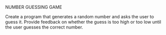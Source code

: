 NUMBER GUESSING GAME

Create a program that generates a random number and asks the user to guess it. Provide feedback on whether the guess is too high or too low until the user guesses the correct number.

